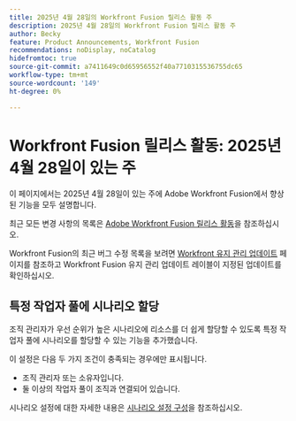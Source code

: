 ```yaml
---
title: 2025년 4월 28일의 Workfront Fusion 릴리스 활동 주
description: 2025년 4월 28일의 Workfront Fusion 릴리스 활동 주
author: Becky
feature: Product Announcements, Workfront Fusion
recommendations: noDisplay, noCatalog
hidefromtoc: true
source-git-commit: a7411649c0d65956552f40a7710315536755dc65
workflow-type: tm+mt
source-wordcount: '149'
ht-degree: 0%

---
```


# Workfront Fusion 릴리스 활동: 2025년 4월 28일이 있는 주

이 페이지에서는 2025년 4월 28일이 있는 주에 Adobe Workfront Fusion에서 향상된 기능을 모두 설명합니다.

최근 모든 변경 사항의 목록은 [Adobe Workfront Fusion 릴리스 활동](/help/workfront-fusion/fusion-product-releases/fusion-release-activity.md)을 참조하십시오.

Workfront Fusion의 최근 버그 수정 목록을 보려면 [Workfront 유지 관리 업데이트](https://experienceleague.adobe.com/ko/docs/workfront-known-issues/releases/current-updates) 페이지를 참조하고 Workfront Fusion 유지 관리 업데이트 레이블이 지정된 업데이트를 확인하십시오.

## 특정 작업자 풀에 시나리오 할당

조직 관리자가 우선 순위가 높은 시나리오에 리소스를 더 쉽게 할당할 수 있도록 특정 작업자 풀에 시나리오를 할당할 수 있는 기능을 추가했습니다.

이 설정은 다음 두 가지 조건이 충족되는 경우에만 표시됩니다.

* 조직 관리자 또는 소유자입니다.
* 둘 이상의 작업자 풀이 조직과 연결되어 있습니다.

시나리오 설정에 대한 자세한 내용은 [시나리오 설정 구성](/help/workfront-fusion/create-scenarios/config-scenarios-settings/configure-scenario-settings.md)을 참조하십시오.

